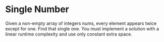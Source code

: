 # Single Number
 Given a non-empty array of integers nums, every element appears twice except for one. Find that single one.  You must implement a solution with a linear runtime complexity and use only constant extra space.

